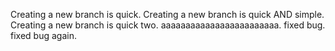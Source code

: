 Creating a new branch is quick.
Creating a new branch is quick AND simple.
Creating a new branch is quick two.
aaaaaaaaaaaaaaaaaaaaaaaa.
fixed bug.
fixed bug again.
